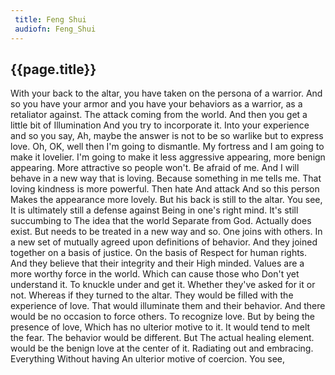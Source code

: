 ```yaml
---
 title: Feng Shui
 audiofn: Feng_Shui
---
```


## {{page.title}}

With your back to the altar, you have taken on the persona of a warrior.
And so you have your armor and you have your behaviors as a warrior, as
a retaliator against. The attack coming from the world. And then you get
a little bit of Illumination And you try to incorporate it. Into your
experience and so you say, Ah, maybe the answer is not to be so warlike
but to express love. Oh, OK, well then I'm going to dismantle. My
fortress and I am going to make it lovelier. I'm going to make it less
aggressive appearing, more benign appearing. More attractive so people
won't. Be afraid of me. And I will behave in a new way that is loving.
Because something in me tells me. That loving kindness is more powerful.
Then hate And attack And so this person Makes the appearance more
lovely. But his back is still to the altar. You see, It is ultimately
still a defense against Being in one's right mind. It's still succumbing
to The idea that the world Separate from God. Actually does exist. But
needs to be treated in a new way and so. One joins with others. In a new
set of mutually agreed upon definitions of behavior. And they joined
together on a basis of justice. On the basis of Respect for human
rights. And they believe that their integrity and their High minded.
Values are a more worthy force in the world. Which can cause those who
Don't yet understand it. To knuckle under and get it. Whether they've
asked for it or not. Whereas if they turned to the altar. They would be
filled with the experience of love. That would illuminate them and their
behavior. And there would be no occasion to force others. To recognize
love. But by being the presence of love, Which has no ulterior motive to
it. It would tend to melt the fear. The behavior would be different. But
The actual healing element. would be the benign love at the center of
it. Radiating out and embracing. Everything Without having An ulterior
motive of coercion. You see,

